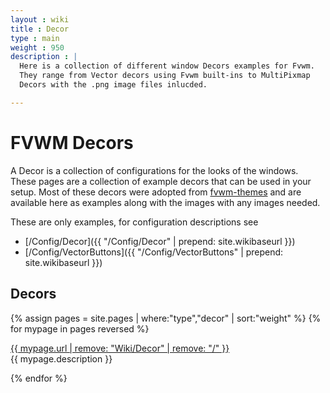 ```yaml
---
layout : wiki
title : Decor
type : main
weight : 950
description : |
  Here is a collection of different window Decors examples for Fvwm.
  They range from Vector decors using Fvwm built-ins to MultiPixmap
  Decors with the .png image files inlucded.

---
```

# FVWM Decors

A Decor is a collection of configurations for the looks of the windows.
These pages are a collection of example decors that can be used in your
setup. Most of these decors were adopted from
[fvwm-themes](http://fvwm-themes.sourceforge.net) and are available here
as examples along with the images with any images needed.

These are only examples, for configuration descriptions see
+ [/Config/Decor]({{ "/Config/Decor" | prepend: site.wikibaseurl }})
+ [/Config/VectorButtons]({{ "/Config/VectorButtons" | prepend: site.wikibaseurl }})

## Decors

{% assign pages = site.pages | where:"type","decor" | sort:"weight" %}
{% for mypage in pages reversed %}
  <p class="title-indent">
  <a href="{{ mypage.url | prepend: site.baseurl }}">
  {{ mypage.url | remove: "Wiki/Decor" | remove: "/" }}</a><br>
  {{ mypage.description }}
  </p>
{% endfor %}
